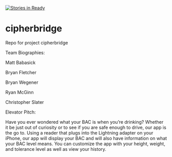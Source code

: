 [![Stories in Ready](https://badge.waffle.io/asu-cis-capstone/cipherbridge.png?label=ready&title=Ready)](https://waffle.io/asu-cis-capstone/cipherbridge)
# cipherbridge
Repo for project cipherbridge

Team Biographies:

Matt Babasick

Bryan Fletcher

Bryan Wegener

Ryan McGinn

Christopher Slater


Elevator Pitch:

Have you ever wondered what your BAC is when you’re drinking? Whether it be just out of curiosity or to see if you are safe enough to drive, our app is the go to. Using a reader that plugs into the Lightning adapter on your iPhone, our app will display your BAC and will also have information on what your BAC level means. You can customize the app with your height, weight, and tolerance level as well as view your history.
